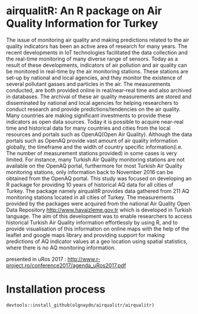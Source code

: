 # airqualitR: An R package on Air Quality Information for Turkey

The issue of monitoring air quality and making predictions related to the air quality indicators has been an
active area of research for many years. The recent developments in IoT technologies facilitated the data
collection and the real-time monitoring of many diverse range of sensors. Today as a result of these
developments, indicators of air pollution and air quality can be monitored in real-time by the air monitoring
stations. These stations are set-up by national and local agencies, and they monitor the existence of several
pollutant gasses and particles in the air. The measurements conducted, are both provided online in
real/near-real time and also archived in databases. The archival of these air quality measurements are
stored and disseminated by national and local agencies for helping researchers to conduct research and
provide predictions/tendencies on the air quality. Many countries are making significant investments to
provide these indicators as open data sources. Today it is possible to acquire near-real time and historical
data for many countries and cities from the local resources and portals such as OpenAQ(Open Air Quality).
Although the data portals such as OpenAQ provide vast amount of air quality information globally, the
timeframe and the width of country specific information(i.e. The number of measurement stations provided)
in some cases is very limited. For instance, many Turkish Air Quality monitoring stations are not available
on the OpenAQ portal, furthermore for most Turkish Air Quality monitoring stations, only information back
to November 2016 can be obtained from the OpenAQ portal.
This study was focused on developing an R package for providing 10 years of historical AQ data for all
cities of Turkey. The package namely airqualitR provides data gathered from 211 AQ monitoring stations
located in all cities of Turkey. The measurements provided by the packages were acquired from the national
Air Quality Open Data Repository http://www.havaizleme.gov.tr which is developed in Turkish language.
The aim of this development was to enable researchers to access historical Turkish Air Quality information
effortlessly by using R, and to provide visualisation of this information on online maps with the help of the
leaflet and google maps library and providing support for making predictions of AQ indicator values at a geo location using
spatial statistics, where there is no AQ monitoring information.

presented in uRos 2017 : http://www.r-project.ro/conference2017/agenda_uRos2017.pdf


# Installation process

```
devtools::install_github(olgnaydn/airqualitr/airqualitr)
```

